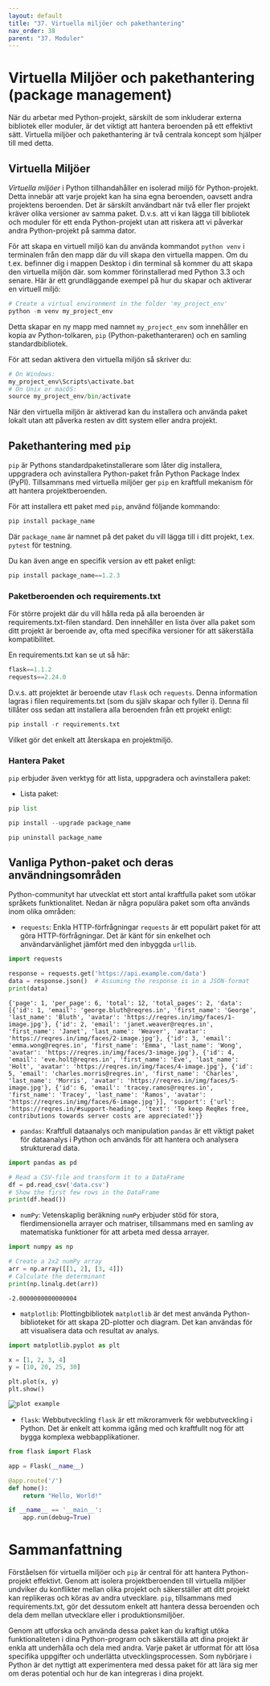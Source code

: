 ```yaml
---
layout: default
title: "37. Virtuella miljöer och pakethantering"
nav_order: 38
parent: "37. Moduler"
---
```


# Virtuella Miljöer och pakethantering (package management)
När du arbetar med Python-projekt, särskilt de som inkluderar externa bibliotek eller moduler, är det viktigt att hantera beroenden på ett effektivt sätt. Virtuella miljöer och pakethantering är två centrala koncept som hjälper till med detta.

## Virtuella Miljöer
_Virtuella miljöer_ i Python tillhandahåller en isolerad miljö för Python-projekt. Detta innebär att varje projekt kan ha sina egna beroenden, oavsett andra projektens beroenden. Det är särskilt användbart när två eller fler projekt kräver olika versioner av samma paket. D.v.s. att vi kan lägga till bibliotek och moduler för ett enda Python-projekt utan att riskera att vi påverkar andra Python-projekt på samma dator.

För att skapa en virtuell miljö kan du använda kommandot `python venv` i terminalen från den mapp där du vill skapa den virtuella mappen. Om du t.ex. befinner dig i mappen Desktop i din terminal så kommer du att skapa den virtuella miljön där. som kommer förinstallerad med Python 3.3 och senare. Här är ett grundläggande exempel på hur du skapar och aktiverar en virtuell miljö:
```python
# Create a virtual environment in the folder 'my_project_env'
python -m venv my_project_env
```
Detta skapar en ny mapp med namnet `my_project_env` som innehåller en kopia av Python-tolkaren, `pip` (Python-pakethanteraren) och en samling standardbibliotek.

För att sedan aktivera den virtuella miljön så skriver du:
```python
# On Windows:
my_project_env\Scripts\activate.bat
# On Unix or macOS:
source my_project_env/bin/activate
```

När den virtuella miljön är aktiverad kan du installera och använda paket lokalt utan att påverka resten av ditt system eller andra projekt.

## Pakethantering med `pip`
`pip` är Pythons standardpaketinstallerare som låter dig installera, uppgradera och avinstallera Python-paket från Python Package Index (PyPI). Tillsammans med virtuella miljöer ger `pip` en kraftfull mekanism för att hantera projektberoenden.

För att installera ett paket med `pip`, använd följande kommando:
```python
pip install package_name
```

Där `package_name` är namnet på det paket du vill lägga till i ditt projekt, t.ex. `pytest` för testning.

Du kan även ange en specifik version av ett paket enligt:
```python
pip install package_name==1.2.3
```

### Paketberoenden och requirements.txt
För större projekt där du vill hålla reda på alla beroenden är requirements.txt-filen standard. Den innehåller en lista över alla paket som ditt projekt är beroende av, ofta med specifika versioner för att säkerställa kompatibilitet.

En requirements.txt kan se ut så här:
```python
flask==1.1.2
requests==2.24.0
```

D.v.s. att projektet är beroende utav `flask` och `requests`. Denna information lagras i filen requirements.txt (som du själv skapar och fyller i). Denna fil tillåter oss sedan att installera alla beroenden från ett projekt enligt:
```python
pip install -r requirements.txt
```

Vilket gör det enkelt att återskapa en projektmiljö.

### Hantera Paket
`pip` erbjuder även verktyg för att lista, uppgradera och avinstallera paket:

* Lista paket:
```python
pip list
```

```python
pip install --upgrade package_name
```

```python
pip uninstall package_name
```

## Vanliga Python-paket och deras användningsområden
Python-communityt har utvecklat ett stort antal kraftfulla paket som utökar språkets funktionalitet. Nedan är några populära paket som ofta används inom olika områden:

* `requests`: Enkla HTTP-förfrågningar
`requests` är ett populärt paket för att göra HTTP-förfrågningar. Det är känt för sin enkelhet och användarvänlighet jämfört med den inbyggda `urllib`.
```python
import requests

response = requests.get('https://api.example.com/data')
data = response.json()  # Assuming the response is in a JSON-format
print(data)
```
<div class="code-example" markdown="1">
<pre><code>{'page': 1, 'per_page': 6, 'total': 12, 'total_pages': 2, 'data': [{'id': 1, 'email': 'george.bluth@reqres.in', 'first_name': 'George', 'last_name': 'Bluth', 'avatar': 'https://reqres.in/img/faces/1-image.jpg'}, {'id': 2, 'email': 'janet.weaver@reqres.in', 'first_name': 'Janet', 'last_name': 'Weaver', 'avatar': 'https://reqres.in/img/faces/2-image.jpg'}, {'id': 3, 'email': 'emma.wong@reqres.in', 'first_name': 'Emma', 'last_name': 'Wong', 'avatar': 'https://reqres.in/img/faces/3-image.jpg'}, {'id': 4, 'email': 'eve.holt@reqres.in', 'first_name': 'Eve', 'last_name': 'Holt', 'avatar': 'https://reqres.in/img/faces/4-image.jpg'}, {'id': 5, 'email': 'charles.morris@reqres.in', 'first_name': 'Charles', 'last_name': 'Morris', 'avatar': 'https://reqres.in/img/faces/5-image.jpg'}, {'id': 6, 'email': 'tracey.ramos@reqres.in', 'first_name': 'Tracey', 'last_name': 'Ramos', 'avatar': 'https://reqres.in/img/faces/6-image.jpg'}], 'support': {'url': 'https://reqres.in/#support-heading', 'text': 'To keep ReqRes free, contributions towards server costs are appreciated!'}}</code></pre>
</div>

* `pandas`: Kraftfull dataanalys och manipulation
`pandas` är ett viktigt paket för dataanalys i Python och används för att hantera och analysera strukturerad data.
```python
import pandas as pd

# Read a CSV-file and transform it to a DataFrame
df = pd.read_csv('data.csv')
# Show the first few rows in the DataFrame
print(df.head())
```

* `numPy`: Vetenskaplig beräkning
`numPy` erbjuder stöd för stora, flerdimensionella arrayer och matriser, tillsammans med en samling av matematiska funktioner för att arbeta med dessa arrayer.
```python
import numpy as np

# Create a 2x2 numPy array
arr = np.array([[1, 2], [3, 4]])
# Calculate the determinant
print(np.linalg.det(arr))
```
<div class="code-example" markdown="1">
<pre><code>-2.0000000000000004</code></pre>
</div>

* `matplotlib`: Plottingbibliotek
`matplotlib` är det mest använda Python-biblioteket för att skapa 2D-plotter och diagram. Det kan användas för att visualisera data och resultat av analys.
```python
import matplotlib.pyplot as plt

x = [1, 2, 3, 4]
y = [10, 20, 25, 30]

plt.plot(x, y)
plt.show()
```
<div class="code-example" markdown="1">
<pre><code><img src="../../assets/images/matplotlib.png" alt="plot example"></code></pre>
</div>

* `flask`: Webbutveckling
`flask` är ett mikroramverk för webbutveckling i Python. Det är enkelt att komma igång med och kraftfullt nog för att bygga komplexa webbapplikationer.
```python
from flask import Flask

app = Flask(__name__)

@app.route('/')
def home():
    return "Hello, World!"

if __name__ == '__main__':
    app.run(debug=True)
```

# Sammanfattning
Förståelsen för virtuella miljöer och `pip` är central för att hantera Python-projekt effektivt. Genom att isolera projektberoenden till virtuella miljöer undviker du konflikter mellan olika projekt och säkerställer att ditt projekt kan replikeras och köras av andra utvecklare. `pip`, tillsammans med requirements.txt, gör det dessutom enkelt att hantera dessa beroenden och dela dem mellan utvecklare eller i produktionsmiljöer.

Genom att utforska och använda dessa paket kan du kraftigt utöka funktionaliteten i dina Python-program och säkerställa att dina projekt är enkla att underhålla och dela med andra. Varje paket är utformat för att lösa specifika uppgifter och underlätta utvecklingsprocessen. Som nybörjare i Python är det nyttigt att experimentera med dessa paket för att lära sig mer om deras potential och hur de kan integreras i dina projekt.